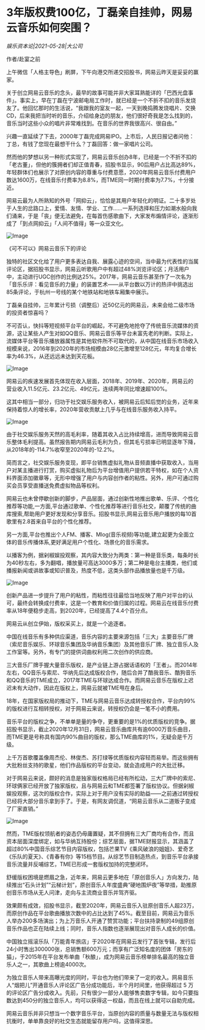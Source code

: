 # 3年版权费100亿，丁磊亲自挂帅，网易云音乐如何突围？

*娱乐资本论|2021-05-28|大公司*

作者/赴宴之前

上午微信「人格主导色」刷屏，下午向港交所递交招股书，网易云昨天是妥妥的赢家。

关于创立网易云音乐的念头，最早的故事可能并非大家耳熟能详的「巴西光盘事件」。事实上，早在丁磊在宁波邮电局工作时，就已经是一个不折不扣的音乐发烧友了。他回忆那时的生活说，“我跟我的室友一起，一天到晚捣腾发烧唱片、交换CD，后来我把当时听的音乐，介绍给身边的朋友，他们很好奇我是怎么找到的，音乐当时这些小众的唱片非常难找到。在音乐的世界我很高兴、很自由。”

兴趣一直延续了下去，2000年丁磊完成网易IPO。上市后，人民日报记者问他：丁总，有钱了您现在最想干什么？丁磊回答：做一家唱片公司。

然而他的梦想以另一种形式实现了，网易云音乐创办8年，已经是一个不折不扣的「老古董」，但他的簇拥者们却正值青春，招股书显示，90后用户占比高达89%，年轻群体们也展示了对原创内容的尊重与付费意愿，2020年网易云音乐付费用户数达1600万，在线音乐付费率为8.8%，而TME同一时期付费率为7.7%，十分接近。

网易云最为人所熟知的外号「网抑云」，恰恰是其用户年轻化的明证。二十多岁处于人生的岔路口上，爱情、友情、学业、工作……一系列选择和压力如潮水般向我们涌来，于是「丧」便无法避免，在每首伤感歌曲下，大家发布煽情评论，逐渐形成了「到点网抑云」「人间不值得」等一众亚文化。

![Image](https://inews.gtimg.com/newsapp_bt/0/13577711064/641)

《可不可以》网易云音乐下的评论

独特的社区文化给了用户更多表达自我、展露心迹的空间，当中最为代表性的当属评论区，据招股书显示，网易云听歌用户中有超过48%浏览评论区；月活用户中，主动进行UGC创作的比例达25%。2017年，网易云音乐甚至作了一次名为「音乐乐评：看见音乐的力量」的装置艺术——从平台数以万计的热评中挑选出85条评论，于杭州一号线的某个地铁站和地铁车厢集中展示。

丁磊亲自挂帅，三年累计亏损（调整后）近50亿元的网易云，未来会给二级市场的投资者惊喜吗？

不可否认，快抖等短视频平台平台的崛起，不可避免地抢夺了传统音乐流媒体的资源，这让某些人产生对如QQ音乐、网易云音乐等平台未富先老的判断。实际上，流媒体平台等音乐播放器属性是其他软件所不可取代的，从中国在线音乐市场收入规模来说，2016年到2020年的市场规模由28亿元激增至128亿元，年均复合增长率为46.3%，从还远远未达到天花板。

![Image](https://inews.gtimg.com/newsapp_bt/0/13577711070/641)

网易云的疾速发展首先体现在收入层面，2018年、2019年、2020年，网易云的营业收入11.5亿元、23.2亿元、49亿元，连续两年同比增速超100%。

这其中相当一部分，归功于社交娱乐服务收入，被网易云后知后觉的业务，近年来保持着惊人的增长率，2020年营收贡献上几乎与在线音乐服务收入持平。

![Image](https://inews.gtimg.com/newsapp_bt/0/13577711071/641)

由于社交娱乐服务天然的高毛利率，随着其收入占比持续增高，进而导致网易云音乐整体毛利提高。虽然报告期内网易云毛利为负，但其毛亏损率已明显逐年下降，从2018年的-114.7%收窄至2020年的-12.2%。

简而言之，社交娱乐服务变现，即平台销售虚拟礼物从音频直播中获取收入，当用户对某主播进行打赏，购买虚拟礼物后为平台增值用户提供若干特权，如在个人资料界面添加徽章等，无形中增强了用户与内容创作者的粘性。另外，用户可通过购买会员享受直播送免费虚拟物品等权利。

网易云也未曾停歇创新的脚步，产品层面，通过创新性地推出歌单、乐评、个性化推荐等功能,一方面,平台通过歌单、个性化推荐等进行音乐社交，颠覆了传统的曲库搜索,帮助用户更好发现和分享音乐。招股书显示,网易云音乐用户播放的每10首歌里有2.8首来自平台的个性化推荐。

另一方面,平台也推出个人FM、播客、Mlog(音乐视频)等功能,建立起更为全面立体的音乐传播体系,更好满足用户个性化、场景化的音乐需求。

以播客为例，据剁椒娱投观察，其内容大致分为两类：第一种是音乐类，每条时长为40秒左右，多为翻唱，播放量可高达3000多万；第二种是电台主播类，他们或播报新闻或讲故事或知识普及，热度不低，这类头部作品播放量也是千万级。

![Image](https://inews.gtimg.com/newsapp_bt/0/13577711069/641)

创新产品进一步提升了用户的粘性，而粘性往往最恰当地反映了用户对平台的认可，最终会转换成付费率，这是一个教育和价值归属的过程。网易云在线音乐付费率从18年便稳步走高，到2020年，已经提高了4.4个百分点。

网易云从创立伊始，版权采买上，就是一个追逐者。

中国在线音乐有多种供应渠道，音乐内容的主要来源包括「三大」主要音乐厂牌（索尼音乐娱乐、环球音乐集团及华纳音乐集团）及其他音乐厂牌、独立音乐人及工作室等。另外，有专门的提供词曲权利用二次创作的供应商。

三大音乐厂牌手握大量音乐版权，是产业链上游占据话语权的「王者」。而2014年左右，QQ音乐与索尼、华纳先后达成版权合作，随后合并了酷我音乐、酷狗音乐和QQ音乐的TME成立，2017年TME与环球达成合作。而网易云音乐在版权上迟迟未有大动作，因此在版权上，网易云就被TME甩在身后。

18年，在国家版权局的推动下，TME与网易云音乐达成转授权合作，平台内99%的版权进行互相转授权，对于网易云来说，转授权仍会是一笔不小的费用。

音乐平台的版权之争，不单单是量的争夺，更重要的是1%的优质版权的竞争。据招股书显示，截止2020年12月31日，网易云音乐曲库共有逾6000万音乐曲目，而TME更是号称具有国内90%曲目的版权，那么TME曲库的1%，无疑会是千万级。

上千万首歌覆盖像周杰伦、林俊杰、苏打绿等优质版权内容轻而易举。而这些拥有大批粉丝支持的歌星，他们作品版权的平台变动，就会造成用户的大批迁移。

对于网易云来说，颇好的消息是独家版权格局已经有所松动，三大厂牌中的索尼、环球俩家已经开放了独家版权，且与网易云和TME都签署了版权协议。但据剁椒娱投观察，这次的版权合作，实际上对于用户没有实际的助益——之前通过转授权已经将大部分音乐拿到手了。于是，有网友调侃道，“网易云音乐从二道贩子变成了厂家直销。”

![Image](https://inews.gtimg.com/newsapp_bt/0/13577711067/641)

然而，TME版权领航者的姿态仍毋庸置疑，其不但拥有三大厂商均有合作，而且资本层面深度绑定，如与华纳互持股份；综艺层面，据TME财报显示，其涵盖了超过80%中国音乐综艺节目内容版权，包括芒果TV《乘风破浪的姐姐》、爱奇艺《乐队的夏天》、《青春有你》等15档节目。从综艺节目制造热点，到音乐平台承接音乐流量并反哺综艺，TME已形成一套版权加持的完整闭环。

舒缓版权困境是燃眉之急，近年来，网易云更多地在「原创音乐人」方向发力，陆续推出“石头计划”“云梯计划”，原创音乐人年度盛典“硬地围炉夜”等举措，助推原创音乐市场从无人问津，走向与主流商业音乐并驾齐驱。

效果颇有成效，招股书显示，截至2020年，网易云音乐入驻原创音乐人超23万，而原创作品在平台歌曲播放次数中的占比达到了45%。截至目前，网易云为音乐人举办200多场演出；为上万音乐人开通了赞赏功能；平台扶持录制的49组原创音乐作品也正在陆续上线；同时，音乐人指数也逐渐展现出对音乐人成长的价值。

中国独立摇滚乐队「万能青年旅店」于2020年在网易云发行了首张专辑，发行后24小时售出300000张，总销售额600万元；而享有广泛知名度的团体「房东的猫」，于2015年在平台发布单曲「秋酿」，成为网易云音乐榜单排名最高的独立音乐人之一，其歌曲上榜逾4000次。

为独立音乐人带来高曝光度的同时，平台也为他们带来了一定的收入。网易音乐人“烟把儿”开通音乐人评论区广告分成功能后，半个月时间里，他获得超过 5 万的评论区广告分成收入。先前，只有很少一部分人能够售卖数字专辑，如今只要指数达到450分的独立音乐人，均可以获得这一权益，而且在线上就可以自助完成。

网易云音乐并非只想当一个数字音乐平台，当原创内容的质量与数量无法与版权相抗衡时，单单靠良好的社交生态就能留存用户吗，这值得深思。

